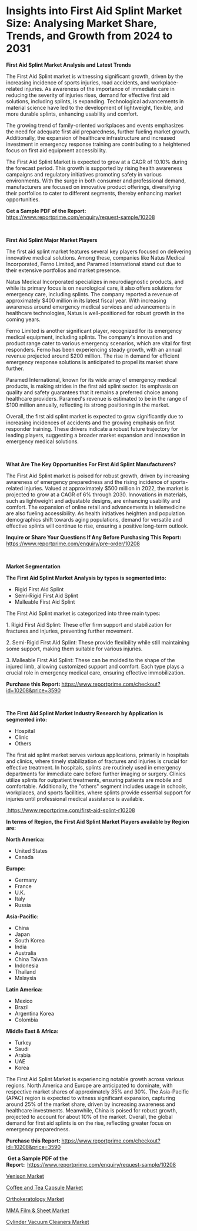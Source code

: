 <p><h1>Insights into First Aid Splint Market Size: Analysing Market Share, Trends, and Growth from 2024 to 2031</h1></p><p><strong>First Aid Splint Market Analysis and Latest Trends</strong></p>
<p><p>The First Aid Splint market is witnessing significant growth, driven by the increasing incidence of sports injuries, road accidents, and workplace-related injuries. As awareness of the importance of immediate care in reducing the severity of injuries rises, demand for effective first aid solutions, including splints, is expanding. Technological advancements in material science have led to the development of lightweight, flexible, and more durable splints, enhancing usability and comfort. </p><p>The growing trend of family-oriented workplaces and events emphasizes the need for adequate first aid preparedness, further fueling market growth. Additionally, the expansion of healthcare infrastructure and increased investment in emergency response training are contributing to a heightened focus on first aid equipment accessibility.</p><p>The First Aid Splint Market is expected to grow at a CAGR of 10.10% during the forecast period. This growth is supported by rising health awareness campaigns and regulatory initiatives promoting safety in various environments. With the surge in both consumer and professional demand, manufacturers are focused on innovative product offerings, diversifying their portfolios to cater to different segments, thereby enhancing market opportunities.</p></p>
<p><strong>Get a Sample PDF of the Report:&nbsp;</strong> <a href="https://www.reportprime.com/enquiry/request-sample/10208">https://www.reportprime.com/enquiry/request-sample/10208</a></p>
<p>&nbsp;</p>
<p><strong>First Aid Splint Major Market Players</strong></p>
<p><p>The first aid splint market features several key players focused on delivering innovative medical solutions. Among these, companies like Natus Medical Incorporated, Ferno Limited, and Paramed International stand out due to their extensive portfolios and market presence.</p><p>Natus Medical Incorporated specializes in neurodiagnostic products, and while its primary focus is on neurological care, it also offers solutions for emergency care, including splints. The company reported a revenue of approximately $400 million in its latest fiscal year. With increasing awareness around emergency medical services and advancements in healthcare technologies, Natus is well-positioned for robust growth in the coming years.</p><p>Ferno Limited is another significant player, recognized for its emergency medical equipment, including splints. The company's innovation and product range cater to various emergency scenarios, which are vital for first responders. Ferno has been experiencing steady growth, with an annual revenue projected around $200 million. The rise in demand for efficient emergency response solutions is anticipated to propel its market share further.</p><p>Paramed International, known for its wide array of emergency medical products, is making strides in the first aid splint sector. Its emphasis on quality and safety guarantees that it remains a preferred choice among healthcare providers. Paramed's revenue is estimated to be in the range of $100 million annually, reflecting its strong positioning in the market.</p><p>Overall, the first aid splint market is expected to grow significantly due to increasing incidences of accidents and the growing emphasis on first responder training. These drivers indicate a robust future trajectory for leading players, suggesting a broader market expansion and innovation in emergency medical solutions.</p></p>
<p>&nbsp;</p>
<p><strong>What Are The Key Opportunities For First Aid Splint Manufacturers?</strong></p>
<p><p>The First Aid Splint market is poised for robust growth, driven by increasing awareness of emergency preparedness and the rising incidence of sports-related injuries. Valued at approximately $500 million in 2022, the market is projected to grow at a CAGR of 6% through 2030. Innovations in materials, such as lightweight and adjustable designs, are enhancing usability and comfort. The expansion of online retail and advancements in telemedicine are also fueling accessibility. As health initiatives heighten and population demographics shift towards aging populations, demand for versatile and effective splints will continue to rise, ensuring a positive long-term outlook.</p></p>
<p><strong>Inquire or Share Your Questions If Any Before Purchasing This Report:</strong> <a href="https://www.reportprime.com/enquiry/pre-order/10208">https://www.reportprime.com/enquiry/pre-order/10208</a></p>
<p>&nbsp;</p>
<p><strong>Market Segmentation</strong></p>
<p><strong>The First Aid Splint Market Analysis by types is segmented into:</strong></p>
<p><ul><li>Rigid First Aid Splint</li><li>Semi-Rigid First Aid Splint</li><li>Malleable First Aid Splint</li></ul></p>
<p><p>The First Aid Splint market is categorized into three main types: </p><p>1. Rigid First Aid Splint: These offer firm support and stabilization for fractures and injuries, preventing further movement. </p><p>2. Semi-Rigid First Aid Splint: These provide flexibility while still maintaining some support, making them suitable for various injuries. </p><p>3. Malleable First Aid Splint: These can be molded to the shape of the injured limb, allowing customized support and comfort. Each type plays a crucial role in emergency medical care, ensuring effective immobilization.</p></p>
<p><strong>Purchase this Report:&nbsp;</strong><a href="https://www.reportprime.com/checkout?id=10208&price=3590">https://www.reportprime.com/checkout?id=10208&price=3590</a></p>
<p>&nbsp;</p>
<p><strong>The First Aid Splint Market Industry Research by Application is segmented into:</strong></p>
<p><ul><li>Hospital</li><li>Clinic</li><li>Others</li></ul></p>
<p><p>The first aid splint market serves various applications, primarily in hospitals and clinics, where timely stabilization of fractures and injuries is crucial for effective treatment. In hospitals, splints are routinely used in emergency departments for immediate care before further imaging or surgery. Clinics utilize splints for outpatient treatments, ensuring patients are mobile and comfortable. Additionally, the "others" segment includes usage in schools, workplaces, and sports facilities, where splints provide essential support for injuries until professional medical assistance is available.</p></p>
<p><a href="https://www.reportprime.com/first-aid-splint-r10208">&nbsp;https://www.reportprime.com/first-aid-splint-r10208</a></p>
<p><strong>In terms of Region, the First Aid Splint Market Players available by Region are:</strong></p>
<p>
    <p> <strong> North America: </strong>
        <ul>
            <li>United States</li>
            <li>Canada</li>
        </ul>
        </p> 
    <p> <strong> Europe: </strong>
        <ul>
            <li>Germany</li>
            <li>France</li>
            <li>U.K.</li>
            <li>Italy</li>
            <li>Russia</li>
        </ul>
        </p> 
    <p> <strong> Asia-Pacific: </strong>
        <ul>
            <li>China</li>
            <li>Japan</li>
            <li>South Korea</li>
            <li>India</li>
            <li>Australia</li>
            <li>China Taiwan</li>
            <li>Indonesia</li>
            <li>Thailand</li>
            <li>Malaysia</li>
        </ul>
        </p> 
    <p> <strong> Latin America: </strong>
        <ul>
            <li>Mexico</li>
            <li>Brazil</li>
            <li>Argentina Korea</li>
            <li>Colombia</li>
        </ul>
        </p> 
    <p> <strong> Middle East & Africa: </strong>
        <ul>
            <li>Turkey</li>
            <li>Saudi</li>
            <li>Arabia</li>
            <li>UAE</li>
            <li>Korea</li>
        </ul>
    </p>
    </p>
<p><p>The First Aid Splint Market is experiencing notable growth across various regions. North America and Europe are anticipated to dominate, with respective market shares of approximately 35% and 30%. The Asia-Pacific (APAC) region is expected to witness significant expansion, capturing around 25% of the market share, driven by increasing awareness and healthcare investments. Meanwhile, China is poised for robust growth, projected to account for about 10% of the market. Overall, the global demand for first aid splints is on the rise, reflecting greater focus on emergency preparedness.</p></p>
<p><strong>Purchase this Report: </strong><a href="https://www.reportprime.com/checkout?id=10208&price=3590">https://www.reportprime.com/checkout?id=10208&price=3590</a></p>
<p>&nbsp;<strong>Get a Sample PDF of the Report:&nbsp;&nbsp;</strong><a href="https://www.reportprime.com/enquiry/request-sample/10208">https://www.reportprime.com/enquiry/request-sample/10208</a></p>
<p><strong></strong></p>
<p><p><a href="https://www.linkedin.com/pulse/venison-market-indicators-size-regional-breakdown-player-rdrgf?trackingId=Zry%2BRS7sROu81PFWLDTMGQ%3D%3D">Venison Market</a></p><p><a href="https://medium.com/@alan.buckland656/this-report-on-coffee-and-tea-capsule-market-is-a-comprehensive-analysis-of-market-shares-a825d0a6280b">Coffee and Tea Capsule Market</a></p><p><a href="https://www.linkedin.com/pulse/orthokeratology-market-global-regional-analysis-focus-region-pqmvf?trackingId=bBEy8GHHTp6NvA1PMutljg%3D%3D">Orthokeratology Market</a></p><p><a href="https://medium.com/@alan.buckland656/the-mma-film-sheet-market-prioritizes-cost-control-and-efficiency-enhancement-e5a719bd17cd?postPublishedType=initial">MMA Film & Sheet Market</a></p><p><a href="https://issuu.com/reportprime-2/docs/cylinder-vacuum-cleaners-market-siz_58857647760123">Cylinder Vacuum Cleaners Market</a></p></p>